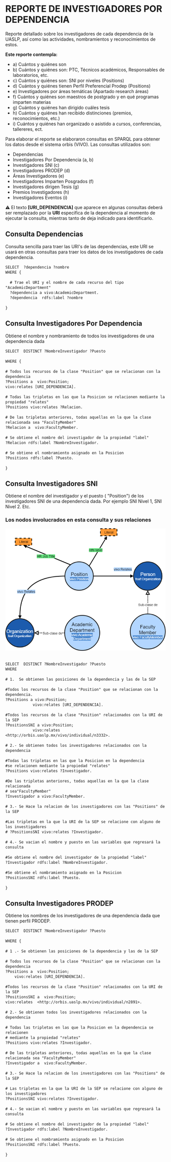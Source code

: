 
# REPORTE DE INVESTIGADORES POR DEPENDENCIA
Reporte detallado sobre los investigadores de cada dependencia de la UASLP, así como las actividades, nombramientos y reconocimientos de estos.

**Este reporte contempla:**

* a) Cuántos y quiénes son
* b) Cuántos y quiénes son: PTC, Técnicos académicos, Responsables de laboratorios, etc.
* c) Cuántos y quiénes son: SNI por niveles (Positions)
* d) Cuántos y quiénes tienen Perfil Preferencial Prodep (Positions)
* e) Investigadores por áreas temáticas (Apartado research áreas)
* f) Cuántos y quiénes son maestros de postgrado  y en qué programas imparten materias
* g) Cuántos y quiénes han dirigido cuáles tesis
* h) Cuántos y quiénes han recibido distinciones (premios, reconocimientos, etc.)
* i) Cuántos y quiénes han organizado o asistido a cursos, conferencias, tallereres, ect.



Para elaborar el reporte se elaboraron consultas en SPARQL para obtener los datos desde el sistema orbis (VIVO). Las consultas utilizados son:

* Dependencias 
* Investigadores Por Dependencia (a, b)
* Investigadores SNI (c)
* Investigadores PRODEP (d)
* Áreas Investigadores (e)
* Investigadores Imparten Posgrados (f)
* Investigadores dirigen Tesis (g)
* Premios Investigadores (h)
* Investigadores Eventos (i)


:warning: El texto **[URI_DEPENDENCIA]**  que aparece en algunas consultas deberá ser remplazado por la **URI** especifica de la dependencia al momento de ejecutar la consulta, mientras tanto de deja indicado para identificarlo.

## Consulta Dependencias

Consulta sencilla para traer las URI's de las dependencias, este URI se usará en otras consultas para traer los datos de los investigadores de cada dependencia.

```sparql
SELECT  ?dependencia ?nombre
WHERE {

  # Trae el URI y el nombre de cada recurso del tipo "AcademicDepartment"
  ?dependencia a vivo:AcademicDepartment.
  ?dependencia  rdfs:label ?nombre
     
}
 ``` 

## Consulta Investigadores Por Dependencia
Obtiene el nombre y nombramiento de todos los investigadores de una dependencia dada
```sparql
SELECT  DISTINCT ?NombreInvestigador ?Puesto

WHERE {

# Todos los recursos de la clase "Position" que se relacionan con la dependencia
?Positions a  vivo:Position;
vivo:relates [URI_DEPENDENCIA].
  
# Todas las tripletas en las que la Posicion se relacionen mediante la propiedad "relates"
?Positions vivo:relates ?Relacion.

# De las tripletas anteriores, todas aquellas en la que la clase relacionada sea "FacultyMember"
?Relacion a  vivo:FacultyMember.

# Se obtiene el nombre del investigador de la propiedad "label"
?Relacion rdfs:label ?NombreInvestigador.

# Se obtiene el nombramiento asignado en la Posicion
?Positions rdfs:label ?Puesto.

}
```
## Consulta Investigadores SNI
Obtiene el nombre del investigador y el puesto ( "Position") de los investigadores SNI de una dependencia dada. Por ejemplo SNI Nivel 1, SNI Nivel 2. Etc.



### Los nodos involucrados en esta consulta y sus relaciones

![grafo](img/Positions.png)

``` sparql
 
SELECT  DISTINCT ?NombreInvestigador ?Puesto
WHERE 

# 1.  Se obtienen las posiciones de la dependencia y las de la SEP

#Todos los recursos de la clase "Position" que se relacionan con la dependencia.  
?Positions a vivo:Position;
            vivo:relates [URI_DEPENDENCIA].
   
#Todos los recursos de la clase "Position" relacionados con la URI de la SEP
?PositionsSNI a vivo:Position;
            vivo:relates  <http://orbis.uaslp.mx/vivo/individual/n3332>.

# 2.- Se obtienen todos los investigadores relacionados con la dependencia

#Todas las tripletas en las que la Posicion en la dependencia 
#se relacionen mediante la propiedad "relates"
?Positions vivo:relates ?Investigador.

#De las tripletas anteriores, todas aquellas en la que la clase relacionada 
# sea"FacultyMember" 
?Investigador a vivo:FacultyMember.

# 3.- Se Hace la relacion de los investigadores con las "Positions" de la SEP

#Las tripletas en la que la URI de la SEP se relacione con alguno de los investigadores
# ?PositionsSNI vivo:relates ?Investigador.

# 4.- Se vacian el nombre y puesto en las variables que regresará la consulta

#Se obtiene el nombre del investigador de la propiedad "label"
?Investigador rdfs:label ?NombreInvestigador.

#Se obtiene el nombramiento asignado en la Posicion
?PositionsSNI rdfs:label ?Puesto.	

}
```
## Consulta Investigadores PRODEP
Obtiene los nombres de los investigadores de una dependencia dada que tienen perfil PRODEP.

```sparql
SELECT  DISTINCT ?NombreInvestigador ?Puesto

WHERE { 

# 1 .- Se obtienen las posiciones de la dependencia y las de la SEP

# Todos los recursos de la clase "Position" que se relacionan con la dependencia
?Positions a  vivo:Position;
	vivo:relates [URI_DEPENDENCIA].

#Todos los recursos de la clase "Position" relacionados con la URI de la SEP
?PositionsSNI a  vivo:Position;
vivo:relates  <http://orbis.uaslp.mx/vivo/individual/n2891>.  

# 2.- Se obtienen todos los investigadores relacionados con la dependencia
  
# Todas las tripletas en las que la Posicion en la dependencia se relacionen 
# mediante la propiedad "relates"
?Positions vivo:relates ?Investigador.

# De las tripletas anteriores, todas aquellas en la que la clase relacionada sea "FacultyMember"
?Investigador a  vivo:FacultyMember. 
  
# 3.- Se Hace la relacion de los investigadores con las "Positions" de la SEP

# Las tripletas en la que la URI de la SEP se relacione con alguno de los investigadores
?PositionsSNI vivo:relates ?Investigador.
  
# 4.- Se vacian el nombre y puesto en las variables que regresará la consulta

# Se obtiene el nombre del investigador de la propiedad "label"
?Investigador rdfs:label ?NombreInvestigador.

# Se obtiene el nombramiento asignado en la Posicion
?PositionsSNI rdfs:label ?Puesto.

}
```
